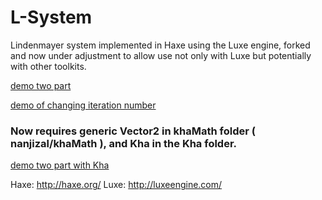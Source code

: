 L-System
========

Lindenmayer system implemented in Haxe using the Luxe engine, forked and now under adjustment to allow use not only with Luxe but potentially with other toolkits.

[demo two part](https://rawgit.com/nanjizal/L-System/master/bin/web/index.html)

[demo of changing iteration number](https://rawgit.com/nanjizal/L-System/master/bin/webIteration/index.html)

### Now requires generic Vector2 in khaMath folder ( nanjizal/khaMath ), and Kha in the Kha folder.

[demo two part with Kha](https://rawgit.com/nanjizal/L-System/master/build/html5/index.html)

Haxe: http://haxe.org/
Luxe: http://luxeengine.com/
